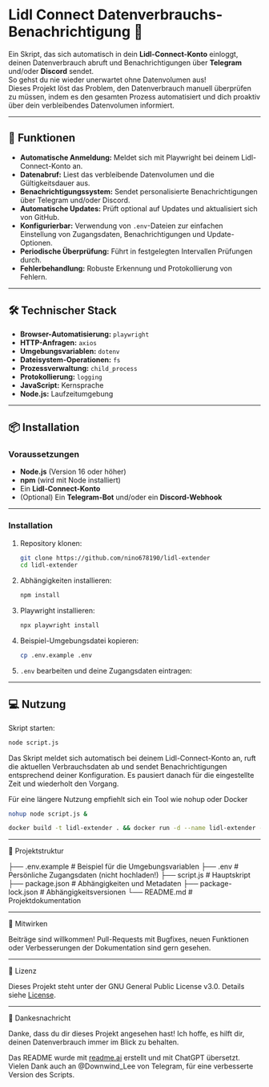 # Lidl Connect Datenverbrauchs-Benachrichtigung 📱

Ein Skript, das sich automatisch in dein **Lidl-Connect-Konto** einloggt, deinen Datenverbrauch abruft und Benachrichtigungen über **Telegram** und/oder **Discord** sendet.  
So gehst du nie wieder unerwartet ohne Datenvolumen aus!  
Dieses Projekt löst das Problem, den Datenverbrauch manuell überprüfen zu müssen, indem es den gesamten Prozess automatisiert und dich proaktiv über dein verbleibendes Datenvolumen informiert.

---

## 🚀 Funktionen

- **Automatische Anmeldung:** Meldet sich mit Playwright bei deinem Lidl-Connect-Konto an.
- **Datenabruf:** Liest das verbleibende Datenvolumen und die Gültigkeitsdauer aus.
- **Benachrichtigungssystem:** Sendet personalisierte Benachrichtigungen über Telegram und/oder Discord.
- **Automatische Updates:** Prüft optional auf Updates und aktualisiert sich von GitHub.
- **Konfigurierbar:** Verwendung von `.env`-Dateien zur einfachen Einstellung von Zugangsdaten, Benachrichtigungen und Update-Optionen.
- **Periodische Überprüfung:** Führt in festgelegten Intervallen Prüfungen durch.
- **Fehlerbehandlung:** Robuste Erkennung und Protokollierung von Fehlern.

---

## 🛠️ Technischer Stack

- **Browser-Automatisierung:** `playwright`
- **HTTP-Anfragen:** `axios`
- **Umgebungsvariablen:** `dotenv`
- **Dateisystem-Operationen:** `fs`
- **Prozessverwaltung:** `child_process`
- **Protokollierung:** `logging`
- **JavaScript:** Kernsprache
- **Node.js:** Laufzeitumgebung

---

## 📦 Installation

### Voraussetzungen

- **Node.js** (Version 16 oder höher)
- **npm** (wird mit Node installiert)
- Ein **Lidl-Connect-Konto**
- (Optional) Ein **Telegram-Bot** und/oder ein **Discord-Webhook**

---

### Installation

1. Repository klonen:

    ```bash
    git clone https://github.com/nino678190/lidl-extender
    cd lidl-extender
    ```

2. Abhängigkeiten installieren:

    ```bash
    npm install
    ```

3. Playwright installieren:

    ```bash
    npx playwright install
    ```

4. Beispiel-Umgebungsdatei kopieren:

    ```bash
    cp .env.example .env
    ```

5. `.env` bearbeiten und deine Zugangsdaten eintragen:

---

## 💻 Nutzung

Skript starten:

```bash
node script.js
```
Das Skript meldet sich automatisch bei deinem Lidl-Connect-Konto an, ruft die aktuellen Verbrauchsdaten ab und sendet Benachrichtigungen entsprechend deiner Konfiguration.
Es pausiert danach für die eingestellte Zeit und wiederholt den Vorgang.

Für eine längere Nutzung empfiehlt sich ein Tool wie nohup oder Docker

```bash
nohup node script.js &
```

```bash
docker build -t lidl-extender . && docker run -d --name lidl-extender --hostname lidl-extender --restart unless-stopped lidl-extender
```

---

📂 Projektstruktur

├── .env.example          # Beispiel für die Umgebungsvariablen
├── .env                  # Persönliche Zugangsdaten (nicht hochladen!)
├── script.js             # Hauptskript
├── package.json          # Abhängigkeiten und Metadaten
├── package-lock.json     # Abhängigkeitsversionen
└── README.md             # Projektdokumentation


---

🤝 Mitwirken

Beiträge sind willkommen!
Pull-Requests mit Bugfixes, neuen Funktionen oder Verbesserungen der Dokumentation sind gern gesehen.

---

📝 Lizenz

Dieses Projekt steht unter der GNU General Public License v3.0.
Details siehe [License](LICENSE).

---

💖 Dankesnachricht

Danke, dass du dir dieses Projekt angesehen hast!
Ich hoffe, es hilft dir, deinen Datenverbrauch immer im Blick zu behalten.

Das README wurde mit [readme.ai](https://readme-generator-phi.vercel.app/) erstellt und mit ChatGPT übersetzt.
Vielen Dank auch an @Downwind_Lee von Telegram, für eine verbesserte Version des Scripts.
